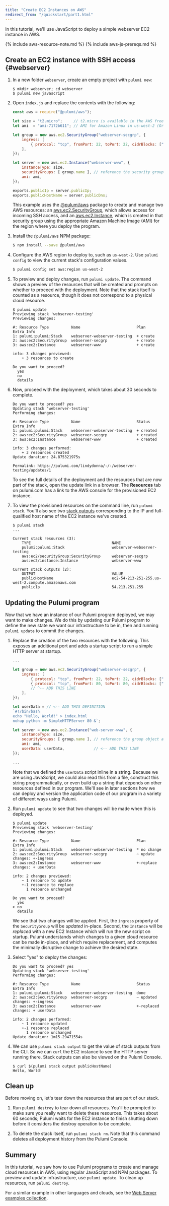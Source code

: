 ```yaml
---
title: "Create EC2 Instances on AWS"
redirect_from: "/quickstart/part1.html"
---
```


In this tutorial, we'll use JavaScript to deploy a simple webserver EC2 instance in AWS.

{% include aws-resource-note.md %}
{% include aws-js-prereqs.md %}

## Create an EC2 instance with SSH access {#webserver}

1.  In a new folder `webserver`, create an empty project with `pulumi new`:

    ```
    $ mkdir webserver; cd webserver
    $ pulumi new javascript
    ```

1.  Open `index.js` and replace the contents with the following:

    ```javascript
    const aws = require("@pulumi/aws");

    let size = "t2.micro";     // t2.micro is available in the AWS free tier
    let ami  = "ami-7172b611"; // AMI for Amazon Linux in us-west-2 (Oregon)

    let group = new aws.ec2.SecurityGroup("webserver-secgrp", { 
        ingress: [
            { protocol: "tcp", fromPort: 22, toPort: 22, cidrBlocks: ["0.0.0.0/0"] },
        ],
    });

    let server = new aws.ec2.Instance("webserver-www", {
        instanceType: size,
        securityGroups: [ group.name ], // reference the security group resource above
        ami: ami,
    });

    exports.publicIp = server.publicIp;
    exports.publicHostName = server.publicDns;
    ```

    This example uses the [@pulumi/aws] package to create and manage two AWS resources: an
    [aws.ec2.SecurityGroup][Security Group], which allows access for incoming SSH access, and an
    [aws.ec2.Instance][EC2 Instance], which is created in that security group using the appropriate Amazon
    Machine Image (AMI) for the region where you deploy the program.

1.  Install the `@pulumi/aws` NPM package:

    ```bash
    $ npm install --save @pulumi/aws
    ```

1.  Configure the AWS region to deploy to, such as `us-west-2`. Use `pulumi config` to view the current stack's configuration values.

    ```bash
    $ pulumi config set aws:region us-west-2
    ```

1.  To preview and deploy changes, run `pulumi update`. The command shows a preview of the resources that will be created and prompts on whether to proceed with the deployment. Note that the stack itself is counted as a resource, though it does not correspond to a physical cloud resource.

    ```
    $ pulumi update
    Previewing stack 'webserver-testing'
    Previewing changes:

    #: Resource Type          Name                         Plan      Extra Info
    1: pulumi:pulumi:Stack    webserver-webserver-testing  + create
    2: aws:ec2:SecurityGroup  webserver-secgrp             + create
    3: aws:ec2:Instance       webserver-www                + create

    info: 3 changes previewed:
        + 3 resources to create

    Do you want to proceed?
      yes
      no
      details    
    ```

1.  Now, proceed with the deployment, which takes about 30 seconds to complete. 

    ```
    Do you want to proceed? yes
    Updating stack 'webserver-testing'
    Performing changes:

    #: Resource Type          Name                         Status     Extra Info
    1: pulumi:pulumi:Stack    webserver-webserver-testing  + created
    2: aws:ec2:SecurityGroup  webserver-secgrp             + created
    3: aws:ec2:Instance       webserver-www                + created

    info: 3 changes performed:
        + 3 resources created
    Update duration: 24.875321975s

    Permalink: https://pulumi.com/lindydonna/-/-/webserver-testing/updates/1
    ```

    To see the full details of the deployment and the resources that are now part of the stack, open the update link in a browser. The **Resources** tab on pulumi.com has a link to the AWS console for the provisioned EC2 instance.
    
1.  To view the provisioned resources on the command line, run `pulumi stack`. You'll also see two [stack outputs](../reference/stack.html#output) corresponding to the IP and full-qualified host name of the EC2 instance we've created.  

    ```
    $ pulumi stack
    ...

    Current stack resources (3):
        TYPE                                    NAME
        pulumi:pulumi:Stack                     webserver-webserver-testing
        aws:ec2/securityGroup:SecurityGroup     webserver-secgrp
        aws:ec2/instance:Instance               webserver-www

    Current stack outputs (2):
        OUTPUT                                  VALUE
        publicHostName                          ec2-54-213-251-255.us-west-2.compute.amazonaws.com
        publicIp                                54.213.251.255
    ```

## Updating the Pulumi program

Now that we have an instance of our Pulumi program deployed, we may want to make changes. We do this by updating our
Pulumi program to define the new state we want our infrastructure to be in, then and running `pulumi update` to commit the changes.

1.  Replace the creation of the two resources with the following. This exposes an additional port and adds a startup
    script to run a simple HTTP server at startup.

    ```javascript
    ...

    let group = new aws.ec2.SecurityGroup("webserver-secgrp", { 
        ingress: [
            { protocol: "tcp", fromPort: 22, toPort: 22, cidrBlocks: ["0.0.0.0/0"] },
            { protocol: "tcp", fromPort: 80, toPort: 80, cidrBlocks: ["0.0.0.0/0"] }, 
            // ^-- ADD THIS LINE
        ],
    });

    let userData = // <-- ADD THIS DEFINITION
    `#!/bin/bash
    echo "Hello, World!" > index.html
    nohup python -m SimpleHTTPServer 80 &`;

    let server = new aws.ec2.Instance("web-server-www", {
        instanceType: size,
        securityGroups: [ group.name ], // reference the group object above
        ami: ami,
        userData: userData,             // <-- ADD THIS LINE
    });

    ...
    ```

    Note that we defined the `userData` script inline in a string.  Because we are using JavaScript, we could also read
    this from a file, construct this string programmatically, or even build up a string that depends on other resources
    defined in our program.  We'll see in later sections how we can deploy and version the application code of our
    program in a variety of different ways using Pulumi.

1.  Run `pulumi update` to see that two changes will be made when this is deployed.

    ```
    $ pulumi update
    Previewing stack 'webserver-testing'
    Previewing changes:

    #: Resource Type          Name                         Plan         Extra Info
    1: pulumi:pulumi:Stack    webserver-webserver-testing  * no change
    2: aws:ec2:SecurityGroup  webserver-secgrp             ~ update     changes: +-ingress
    3: aws:ec2:Instance       webserver-www                +-replace    changes: + userData

    info: 2 changes previewed:
        ~ 1 resource to update
        +-1 resource to replace
          1 resource unchanged

    Do you want to proceed?
      yes
    > no
      details
    ```

    We see that two changes will be applied.  First, the `ingress` property of the `SecurityGroup` will be _updated_ in-place.  Second, the `Instance` will be _replaced_ with a new EC2 Instance which will run the new 
    script on startup. Pulumi understands which changes to a given cloud resource can be made in-place, and which
    require replacement, and computes the minimally disruptive change to achieve the desired state.

1.  Select "yes" to deploy the changes:

    ```
    Do you want to proceed? yes
    Updating stack 'webserver-testing'
    Performing changes:

    #: Resource Type          Name                         Status      Extra Info
    1: pulumi:pulumi:Stack    webserver-webserver-testing  done
    2: aws:ec2:SecurityGroup  webserver-secgrp             ~ updated   changes: +-ingress
    3: aws:ec2:Instance       webserver-www                +-replaced  changes: + userData

    info: 2 changes performed:
        ~ 1 resource updated
        +-1 resource replaced
          1 resource unchanged
    Update duration: 1m15.29471554s
    ```

1.  We can use `pulumi stack output` to get the value of stack outputs from the CLI.  So we can `curl` the EC2 instance to see the HTTP server running there. Stack outputs can also be viewed on the Pulumi Console.

    ```
    $ curl $(pulumi stack output publicHostName)
    Hello, World!
    ```

## Clean up

Before moving on, let's tear down the resources that are part of our stack.

1.  Run `pulumi destroy` to tear down all resources.  You'll be prompted to make sure you really want to delete these
   resources. This takes about 60 seconds; Pulumi waits for the EC2 instance to finish shutting down before
   it considers the destroy operation to be complete.

1.  To delete the stack itself, run `pulumi stack rm`. Note that this command deletes all deployment history from the Pulumi Console.

## Summary

In this tutorial, we saw how to use Pulumi programs to create and manage cloud resources in AWS, using regular JavaScript and NPM packages. To preview and update infrastructure, use `pulumi update`. To clean up resources, run `pulumi destroy`.

For a similar example in other languages and clouds, see the [Web Server examples collection](https://github.com/pulumi/examples#web-server).

<!-- Common links -->
[EC2 Instance]: /reference/pkg/nodejs/@pulumi/aws/ec2/index.html#Instance
[Security Group]: /reference/pkg/nodejs/@pulumi/aws/ec2/index.html#SecurityGroup
[@pulumi/aws]: /reference/pkg/nodejs/@pulumi/aws/index.html
<!-- End common links -->
